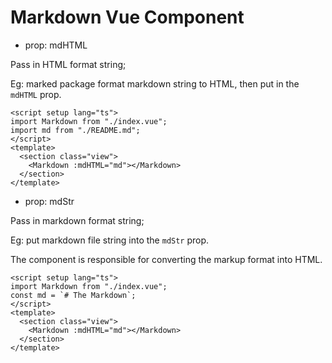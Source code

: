 # Markdown Vue Component

- prop: mdHTML

Pass in HTML format string;

Eg: marked package format markdown string to HTML, then put in the `mdHTML` prop.

```vue
<script setup lang="ts">
import Markdown from "./index.vue";
import md from "./README.md";
</script>
<template>
  <section class="view">
    <Markdown :mdHTML="md"></Markdown>
  </section>
</template>
```

- prop: mdStr

Pass in markdown format string;

Eg: put markdown file string into the `mdStr` prop.

The component is responsible for converting the markup format into HTML.

```vue
<script setup lang="ts">
import Markdown from "./index.vue";
const md = `# The Markdown`;
</script>
<template>
  <section class="view">
    <Markdown :mdHTML="md"></Markdown>
  </section>
</template>
```
